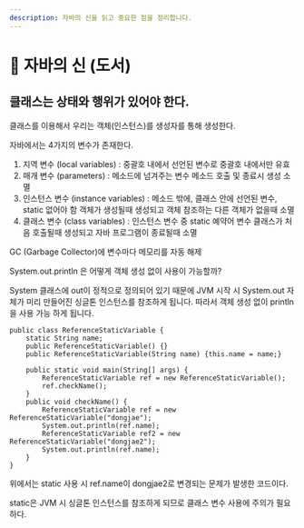 ```yaml
---
description: 자바의 신을 읽고 중요한 점을 정리합니다.
---
```


# 📑 자바의 신 (도서)&#x20;

## 클래스는 상태와 행위가 있어야 한다.

클래스를 이용해서 우리는 객체(인스턴스)를 생성자를 통해  생성한다. &#x20;



자바에서는 4가지의 변수가 존재한다.

1. 지역 변수 (local variables) : 중괄호 내에서 선언된 변수로 중괄호 내에서만 유효
2. 매개 변수 (parameters) : 메소드에 넘겨주는 변수 메소드 호출 및 종료시 생성 소멸
3. 인스턴스 변수 (instance variables) : 메소드 밖에, 클래스 안에 선언된 변수, static 없어야 함 객체가 생성될때 생성되고 객체 참조하는 다른 객체가 없을때 소멸
4. 클래스 변수 (class variables) : 인스턴스 변수 중 static 예약어 변수 클래스가 처음 호출될때 생성되고 자바 프로그램이 종료될때 소멸

GC (Garbage Collector)에 변수마다 메모리를 자동 해제&#x20;



System.out.println 은 어떻게 객체 생성 없이 사용이 가능할까?

System 클래스에 out이 정적으로 정의되어 있기 때문에 JVM 시작 시 System.out 자체가 미리 만들어진 싱글톤 인스턴스를 참조하게 됩니다. 따라서 객체 생성 없이 println을 사용 가능 하게 됩니다.

```
public class ReferenceStaticVariable {
    static String name;
    public ReferenceStaticVariable() {}
    public ReferenceStaticVariable(String name) {this.name = name;}

    public static void main(String[] args) {
        ReferenceStaticVariable ref = new ReferenceStaticVariable();
        ref.checkName();
    }
    public void checkName() {
        ReferenceStaticVariable ref = new ReferenceStaticVariable("dongjae");
        System.out.println(ref.name);
        ReferenceStaticVariable ref2 = new ReferenceStaticVariable("dongjae2");
        System.out.println(ref.name);
    }
}

```

위에서는 static 사용 시 ref.name이 dongjae2로 변경되는 문제가 발생한 코드이다.&#x20;

static은 JVM 시 싱글톤 인스턴스를 참조하게 되므로 클래스 변수 사용에 주의가 필요하다.

